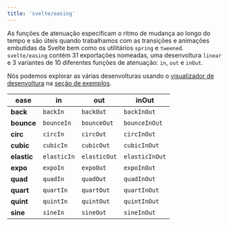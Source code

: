 ```yaml
---
title: 'svelte/easing'
---
```


As funções de atenuação especificam o ritmo de mudança ao longo do tempo e são úteis quando trabalhamos com as transições e animações embutidas da Svelte bem como os utilitários `spring` e `tweened`. `svelte/easing` contém 31 exportações nomeadas, uma desenvoltura `linear` e 3 variantes de 10 diferentes funções de atenuação: `in`, `out` e `inOut`.

Nós podemos explorar as várias desenvolturas usando o [visualizador de desenvoltura](/examples/easing) na [seção de exemplos](/examples).

| ease        | in          | out          | inOut          |
| ----------- | ----------- | ------------ | -------------- |
| **back**    | `backIn`    | `backOut`    | `backInOut`    |
| **bounce**  | `bounceIn`  | `bounceOut`  | `bounceInOut`  |
| **circ**    | `circIn`    | `circOut`    | `circInOut`    |
| **cubic**   | `cubicIn`   | `cubicOut`   | `cubicInOut`   |
| **elastic** | `elasticIn` | `elasticOut` | `elasticInOut` |
| **expo**    | `expoIn`    | `expoOut`    | `expoInOut`    |
| **quad**    | `quadIn`    | `quadOut`    | `quadInOut`    |
| **quart**   | `quartIn`   | `quartOut`   | `quartInOut`   |
| **quint**   | `quintIn`   | `quintOut`   | `quintInOut`   |
| **sine**    | `sineIn`    | `sineOut`    | `sineInOut`    |

<!-- TODO -->

<!--
<div class="max">
	<iframe
		title="Aphrodite example"
		src="/repl/easing"
		scrolling="no"
	></iframe>
</div> -->
